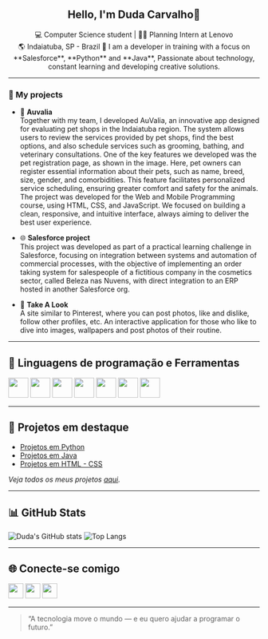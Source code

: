 <h2 align="center">Hello, I'm Duda Carvalho🎀</h2>

<p align="center">
  💻 Computer Science student | 👩‍💻 Planning Intern at Lenovo <br>
  🌎 Indaiatuba, SP - Brazil 
  🚀 I am a developer in training with a focus on **Salesforce**, **Python** and **Java**, Passionate about technology, constant learning and developing creative solutions.
</p>

---
### 💖 My projects 

- 🐾 **Auvalia**  
  Together with my team, I developed AuValia, an innovative app designed for evaluating pet shops in the Indaiatuba region. The system allows users to review the services provided by pet shops, find the best options, and also schedule services such as grooming, bathing, and veterinary consultations.
  One of the key features we developed was the pet registration page, as shown in the image. Here, pet owners can register essential information about their pets, such as name, breed, size, gender, and comorbidities. This feature facilitates personalized service scheduling, ensuring greater comfort and safety for the animals.
  The project was developed for the Web and Mobile Programming course, using HTML, CSS, and JavaScript. We focused on building a clean, responsive, and intuitive interface, always aiming to deliver the best user experience.

- 🌐 **Salesforce project**  
  This project was developed as part of a practical learning challenge in Salesforce, focusing on integration between systems and automation of commercial processes, with the objective of implementing an order taking system for salespeople of a fictitious company in the cosmetics sector, called Beleza nas Nuvens, with direct integration to an ERP hosted in another Salesforce org.

- 🌟 **Take A Look**  
  A site similar to Pinterest, where you can post photos, like and dislike, follow other profiles, etc. An interactive application for those who like to dive into images, wallpapers and post photos of their routine.
  
---

## 🚀 Linguagens de programação e Ferramentas

<p align="left">
  <img src="https://cdn.jsdelivr.net/gh/devicons/devicon@latest/icons/salesforce/salesforce-original.svg" height="40px"/>
  <img src="https://cdn.jsdelivr.net/gh/devicons/devicon@latest/icons/python/python-original.svg" height="40px"/>
  <img src="https://cdn.jsdelivr.net/gh/devicons/devicon@latest/icons/java/java-original.svg" height="40px"/>
  <img src="https://cdn.jsdelivr.net/gh/devicons/devicon@latest/icons/react/react-original.svg" height="40px"/>
  <img src="https://cdn.jsdelivr.net/gh/devicons/devicon@latest/icons/html5/html5-original.svg" height="40px"/>
  <img src="https://cdn.jsdelivr.net/gh/devicons/devicon@latest/icons/css3/css3-original.svg" height="40px"/>
  <img src="https://cdn.jsdelivr.net/gh/devicons/devicon@latest/icons/cplusplus/cplusplus-original.svg" height="40px"/>
</p>

---

## 📌 Projetos em destaque

- [Projetos em Python](https://github.com/dudacarvalhoc/Python)
- [Projetos em Java](https://github.com/dudacarvalhoc/Java)
- [Projetos em HTML - CSS](https://github.com/dudacarvalhoc/HTML-CSS)

*Veja todos os meus projetos [aqui](https://github.com/dudacarvalhoc?tab=repositories).*

---

## 📊 GitHub Stats

![Duda's GitHub stats](https://github-readme-stats.vercel.app/api?username=dudacarvalhoc&show_icons=true&theme=onedark)
![Top Langs](https://github-readme-stats.vercel.app/api/top-langs/?username=dudacarvalhoc&layout=compact&theme=onedark)

---

## 🌐 Conecte-se comigo

<p align="left">
  <a href="https://www.linkedin.com/in/dudaazwx/"><img src="https://cdn.jsdelivr.net/gh/devicons/devicon@latest/icons/linkedin/linkedin-original.svg" height="30px"/></a>
  <a href="mailto:dudaccortellini@hotmail.com"><img src="https://img.icons8.com/?size=48&id=13640&format=png" height="30px"/></a>
  <a href="mailto:dudacortellini@gmail.com"><img src="https://img.icons8.com/?size=48&id=P7UIlhbpWzZm&format=png" height="30px"/></a>
</p>

---

> “A tecnologia move o mundo — e eu quero ajudar a programar o futuro.”
